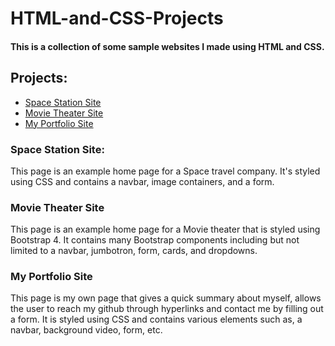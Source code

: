 # HTML-and-CSS-Projects
#### This is a collection of some sample websites I made using HTML and CSS.
## Projects:
* [Space Station Site](https://github.com/emfig/HTML-and-CSS-Projects/tree/main/Project%20Web)
* [Movie Theater Site](https://github.com/emfig/HTML-and-CSS-Projects/tree/main/bootstrap4_project)
* [My Portfolio Site](https://github.com/emfig/HTML-and-CSS-Projects/tree/main/Student%20Portfolio)
### Space Station Site:
This page is an example home page for a Space travel company. It's styled using CSS and contains a navbar, image containers, and a form.
### Movie Theater Site
This page is an example home page for a Movie theater that is styled using Bootstrap 4. It contains many Bootstrap components including but not limited to a navbar, jumbotron, form, cards, and dropdowns.
### My Portfolio Site
This page is my own page that gives a quick summary about myself, allows the user to reach my github through hyperlinks and contact me by filling out a form. It is styled using CSS and contains various elements such as, a navbar,  background video, form, etc.
